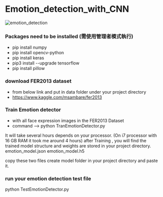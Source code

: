# Emotion_detection_with_CNN

![emotion_detection](https://github.com/datamagic2020/Emotion_detection_with_CNN/blob/main/emoition_detection.png)

### Packages need to be installed (需使用管理者模式執行)
- pip install numpy
- pip install opencv-python
- pip install keras
- pip3 install --upgrade tensorflow
- pip install pillow

### download FER2013 dataset
- from below link and put in data folder under your project directory
- https://www.kaggle.com/msambare/fer2013

### Train Emotion detector
- with all face expression images in the FER2013 Dataset
- command --> python TranEmotionDetector.py

It will take several hours depends on your processor. (On i7 processor with 16 GB RAM it took me around 4 hours)
after Training , you will find the trained model structure and weights are stored in your project directory.
emotion_model.json
emotion_model.h5

copy these two files create model folder in your project directory and paste it.

### run your emotion detection test file
python TestEmotionDetector.py
